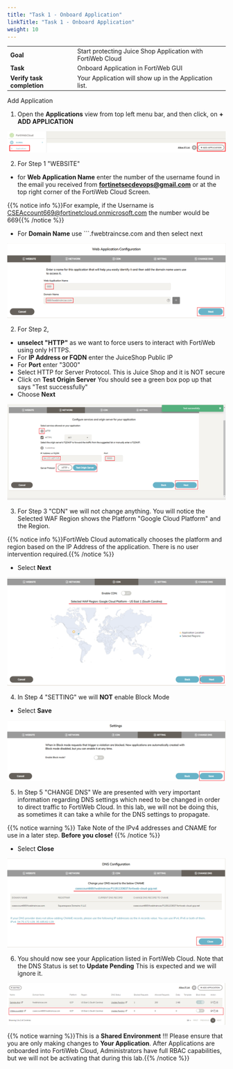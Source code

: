 ```yaml
---
title: "Task 1 - Onboard Application"
linkTitle: "Task 1 - Onboard Application"
weight: 10
---
```


|                            |    |  
|----------------------------| ----
| **Goal**                   | Start protecting Juice Shop Application with FortiWeb Cloud
| **Task**                   | Onboard Application in FortiWeb GUI
| **Verify task completion** | Your Application will show up in the Application list.

Add Application

1. Open the **Applications** view from top left menu bar, and then click, on **+ ADD APPLICATION** 

![Add-App](add-app.png)

2. For Step 1 "WEBSITE" 

- for **Web Application Name** enter the number of the username found in the email you received from **fortinetsecdevops@gmail.com** or at the top right corner of the FortiWeb Cloud Screen.   

{{% notice info %}}For example, if the Username is CSEAccount669@fortinetcloud.onmicrosoft.com the number would be 669{{% /notice %}}

- For **Domain Name** use ```<studentId>.fwebtraincse.com and then select next

![App-1](app-1.png)

2. For Step 2,

- **unselect "HTTP"** as we want to force users to interact with FortiWeb using only HTTPS.
- For **IP Address or FQDN** enter the JuiceShop Public IP
- For **Port** enter "3000"
- Select HTTP for Server Protocol.  This is Juice Shop and it is NOT secure
- Click on **Test Origin Server**  You should see a green box pop up that says "Test successfully"
- Choose **Next**

![App-2](app-2.png)

3. For Step 3 "CDN" we will not change anything.  You will notice the Selected WAF Region shows the Platform "Google Cloud Platform" and the Region.  

{{% notice info %}}FortiWeb Cloud automatically chooses the platform and region based on the IP Address of the application.  There is no user intervention required.{{% /notice %}}

- Select **Next**

![App-3](app-3.png)

4. In Step 4 "SETTING" we will **NOT** enable Block Mode

- Select **Save**

![App-4](app-4.png)

5. In Step 5 "CHANGE DNS" We are presented with very important information regarding DNS settings which need to be changed in order to direct traffic to FortiWeb Cloud.  In this lab, we will not be doing this, as sometimes it can take a while for the DNS settings to propagate.  

{{% notice warning %}} 
Take Note of the IPv4 addresses and CNAME for use in a later step.  **Before you close!**
{{% /notice %}}

- Select **Close**

![App-5](app-5.png)

6. You should now see your Application listed in FortiWeb Cloud.  Note that the DNS Status is set to **Update Pending** This is expected and we will ignore it.

![App-on](app-on.png)

{{% notice warning %}}This is a **Shared Environment** !!!  Please ensure that you are only making changes to **Your Application**.  After Applications are onboarded into FortiWeb Cloud, Administrators have full RBAC capabilities, but we will not be activating that during this lab.{{% /notice %}}